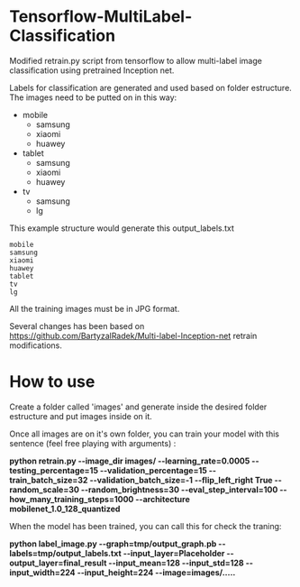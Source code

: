 # Tensorflow-MultiLabel-Classification

Modified retrain.py script from tensorflow to allow multi-label image classification using pretrained Inception net. 

Labels for classification are generated and used based on folder estructure. The images need to be putted on in this way: 

* mobile
  * samsung
  * xiaomi
  * huawey
* tablet
  * samsung
  * xiaomi
  * huawey
* tv
  * samsung
  * lg
    
This example structure would generate this output_labels.txt
 
```
mobile  
samsung  
xiaomi  
huawey  
tablet  
tv  
lg  
```

All the training images must be in JPG format.  

Several changes has been based on https://github.com/BartyzalRadek/Multi-label-Inception-net retrain modifications.

# How to use

Create a folder called 'images' and generate inside the desired folder estructure and put images inside on it.

Once all images are on it's own folder, you can train your model with this sentence (feel free playing with arguments) : 

**python retrain.py --image_dir images/ --learning_rate=0.0005 --testing_percentage=15 --validation_percentage=15 --train_batch_size=32 --validation_batch_size=-1 --flip_left_right True --random_scale=30 --random_brightness=30 --eval_step_interval=100 --how_many_training_steps=1000 --architecture mobilenet_1.0_128_quantized**
  
  
When the model has been trained, you can call this for check the traning: 
  
**python label_image.py --graph=tmp/output_graph.pb --labels=tmp/output_labels.txt --input_layer=Placeholder --output_layer=final_result --input_mean=128 --input_std=128 --input_width=224 --input_height=224 --image=images/.....**
  
  

